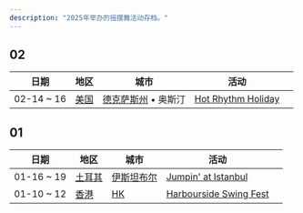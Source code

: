 ```yaml
---
description: "2025年举办的摇摆舞活动存档。"
---
```


## 02

| 日期 | 地区 | 城市 | 活动 | |
| --- | --- | --- | --- | --- |
| 02-14 ~ 16 | [美国](en_US/index.md) | [德克萨斯州](en_US/by_city.md#texas) • 奥斯汀 | [Hot Rhythm Holiday](en_US/hot-rhythm-holiday-2025.md) |  |

## 01

| 日期 | 地区 | 城市 | 活动 | |
| --- | --- | --- | --- | --- |
| 01-16 ~ 19 | [土耳其](tr_TR/index.md) | [伊斯坦布尔](tr_TR/by_city.md#istanbul) | [Jumpin' at Istanbul](tr_TR/jumpin-at-istanbul-2025.md) |  |
| 01-10 ~ 12 | [香港](zh_HK/index.md) | [HK](zh_HK/by_city.md#hk) | [Harbourside Swing Fest](zh_HK/harbourside-swing-fest-2025.md) |  |
